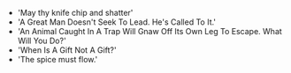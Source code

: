 - 'May thy knife chip and shatter' 
- 'A Great Man Doesn't Seek To Lead. He's Called To It.' 
- 'An Animal Caught In A Trap Will Gnaw Off Its Own Leg To Escape. What Will You Do?' 
- 'When Is A Gift Not A Gift?'
- 'The spice must flow.'
